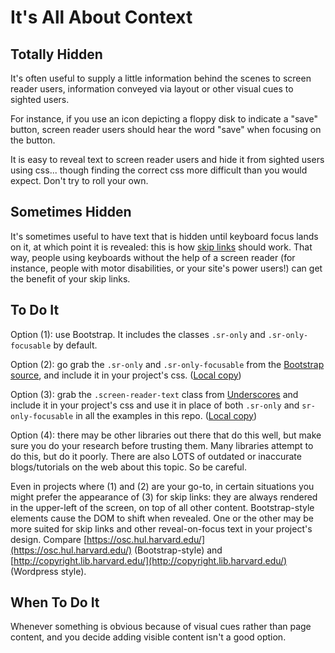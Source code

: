 It's All About Context
======================

Totally Hidden
--------------

It's often useful to supply a little information behind the scenes
to screen reader users, information conveyed via layout or other
visual cues to sighted users.

For instance, if you use an icon depicting a floppy disk to indicate a
"save" button, screen reader users should hear the word "save" when
focusing on the button.

It is easy to reveal text to screen reader users and hide it from
sighted users using css... though finding the correct css
more difficult than you would expect. Don't try to roll your own.

Sometimes Hidden
----------------

It's sometimes useful to have text that is hidden until keyboard
focus lands on it, at which point it is revealed: this is how [skip
links](../skip-links/) should work. That way, people using
keyboards without the help of a screen reader (for instance, people
with motor disabilities, or your site's power users!) can get the
benefit of your skip links.


To Do It
--------

Option (1): use Bootstrap. It includes the classes `.sr-only` and
`.sr-only-focusable` by default.

Option (2): go grab the `.sr-only` and
`.sr-only-focusable` from the [Bootstrap source](https://github.com/twbs/bootstrap/blob/v4-dev/scss/mixins/_screen-reader.scss), and include it in
your project's css. ([Local copy](./sr-text-bootstrap.css))

Option (3): grab the `.screen-reader-text` class from
[Underscores](https://github.com/Automattic/_s/blob/master/sass/modules/_accessibility.scss)
and include it in your project's css and use it in place of both `.sr-only`
and `sr-only-focusable` in all the examples in this repo. ([Local copy](./sr-text-wordpress.scss))

Option (4): there may be other libraries out there that do this well,
but make sure you do your research before trusting them. Many libraries
attempt to do this, but do it poorly. There are also LOTS of outdated
or inaccurate blogs/tutorials on the web about this topic. So be careful.

Even in projects where (1) and (2) are your go-to, in certain
situations you might prefer the appearance of (3) for skip links: they
are always rendered in the upper-left of the screen, on top of all
other content. Bootstrap-style elements cause the DOM to shift when
revealed. One or the other may be more suited for skip links and other
reveal-on-focus text in your project's design. Compare
[https://osc.hul.harvard.edu/](https://osc.hul.harvard.edu/) (Bootstrap-style)
and [http://copyright.lib.harvard.edu/](http://copyright.lib.harvard.edu/)
(Wordpress style).


When To Do It
-------------

Whenever something is obvious because of visual cues rather than page
content, and you decide adding visible content isn't a good option.
